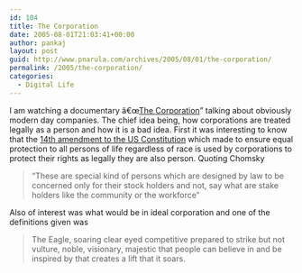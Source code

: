 ```yaml
---
id: 104
title: The Corporation
date: 2005-08-01T21:03:41+00:00
author: pankaj
layout: post
guid: http://www.pnarula.com/archives/2005/08/01/the-corporation/
permalink: /2005/the-corporation/
categories:
  - Digital Life
---
```

I am watching a documentary â€œ<a href="http://www.netflix.com/MovieDisplay?movieid=60034810&#038;trkid=90529" onclick="_gaq.push(['_trackEvent', 'outbound-article', 'http://www.netflix.com/MovieDisplay?movieid=60034810&#038;trkid=90529', 'The Corporation']);" >The Corporation</a>&#8221; talking about obviously modern day companies. The chief idea being, how corporations are treated legally as a person and how it is a bad idea. First it was interesting to know that the <a href="http://en.wikipedia.org/wiki/Fourteenth_Amendment_to_the_United_States_Constitution" onclick="_gaq.push(['_trackEvent', 'outbound-article', 'http://en.wikipedia.org/wiki/Fourteenth_Amendment_to_the_United_States_Constitution', '14th amendment to the US Constitution']);" >14th amendment to the US Constitution</a> which made to ensure equal protection to all persons of life regardless of race is used by corporations to protect their rights as legally they are also person. Quoting Chomsky

> &#8220;These are special kind of persons which are designed by law to be concerned only for their stock holders and not, say what are stake holders like the community or the workforce&#8221; 

Also of interest was what would be in ideal corporation and one of the definitions given was

> The Eagle, soaring clear eyed competitive prepared to strike but not vulture, noble, visionary, majestic that people can believe in and be inspired by that creates a lift that it soars.